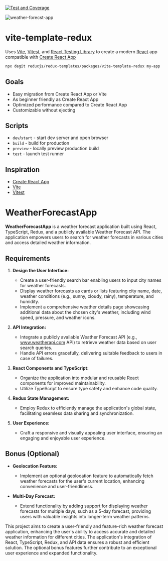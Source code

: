 [![Test and Coverage](https://github.com/tarektarho/weather-forecast-app/actions/workflows/main.yml/badge.svg)](https://github.com/tarektarho/weather-forecast-app/actions/workflows/main.yml)


![weather-forecst-app](https://github.com/tarektarho/weather-forecast-app/assets/18512695/57eb29cb-c48a-4e3e-987a-abac0f5feb6b)



# vite-template-redux

Uses [Vite](https://vitejs.dev/), [Vitest](https://vitest.dev/), and [React Testing Library](https://github.com/testing-library/react-testing-library) to create a modern [React](https://react.dev/) app compatible with [Create React App](https://create-react-app.dev/)

```sh
npx degit reduxjs/redux-templates/packages/vite-template-redux my-app
```

## Goals

- Easy migration from Create React App or Vite
- As beginner friendly as Create React App
- Optimized performance compared to Create React App
- Customizable without ejecting

## Scripts

- `dev`/`start` - start dev server and open browser
- `build` - build for production
- `preview` - locally preview production build
- `test` - launch test runner

## Inspiration

- [Create React App](https://github.com/facebook/create-react-app/tree/main/packages/cra-template)
- [Vite](https://github.com/vitejs/vite/tree/main/packages/create-vite/template-react)
- [Vitest](https://github.com/vitest-dev/vitest/tree/main/examples/react-testing-lib)

# WeatherForecastApp

**WeatherForecastApp** is a weather forecast application built using React, TypeScript, Redux, and a publicly available Weather Forecast API. The application empowers users to search for weather forecasts in various cities and access detailed weather information.

## Requirements

1. **Design the User Interface:**

   - Create a user-friendly search bar enabling users to input city names for weather forecasts.
   - Display weather forecasts as cards or lists featuring city name, date, weather conditions (e.g., sunny, cloudy, rainy), temperature, and humidity.
   - Implement a comprehensive weather details page showcasing additional data about the chosen city's weather, including wind speed, pressure, and weather icons.

2. **API Integration:**

   - Integrate a publicly available Weather Forecast API (e.g., www.weatherapi.com API) to retrieve weather data based on user search queries.
   - Handle API errors gracefully, delivering suitable feedback to users in case of failures.

3. **React Components and TypeScript:**

   - Organize the application into modular and reusable React components for improved maintainability.
   - Utilize TypeScript to ensure type safety and enhance code quality.

4. **Redux State Management:**

   - Employ Redux to efficiently manage the application's global state, facilitating seamless data sharing and synchronization.

5. **User Experience:**
   - Craft a responsive and visually appealing user interface, ensuring an engaging and enjoyable user experience.

## Bonus (Optional)

- **Geolocation Feature:**

  - Implement an optional geolocation feature to automatically fetch weather forecasts for the user's current location, enhancing convenience and user-friendliness.

- **Multi-Day Forecast:**
  - Extend functionality by adding support for displaying weather forecasts for multiple days, such as a 5-day forecast, providing users with valuable insights into longer-term weather patterns.

This project aims to create a user-friendly and feature-rich weather forecast application, enhancing the user's ability to access accurate and detailed weather information for different cities. The application's integration of React, TypeScript, Redux, and API data ensures a robust and efficient solution. The optional bonus features further contribute to an exceptional user experience and expanded functionality.
